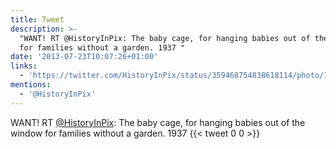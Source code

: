 ```yaml
---
title: Tweet
description: >-
  "WANT! RT @HistoryInPix: The baby cage, for hanging babies out of the window
  for families without a garden. 1937 "
date: '2013-07-23T10:07:26+01:00'
links:
  - 'https://twitter.com/HistoryInPix/status/359468754838618114/photo/1'
mentions:
  - '@HistoryInPix'
---
```

WANT! RT [@HistoryInPix](https://twitter.com/@HistoryInPix): The baby cage, for hanging babies out of the window for families without a garden. 1937 
      {{< tweet 0 0 >}}
    
